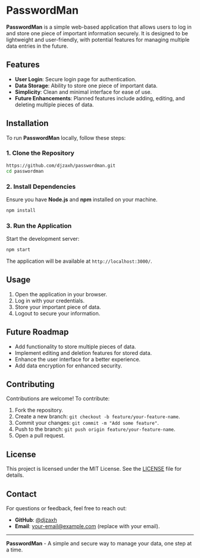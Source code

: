 # PasswordMan

**PasswordMan** is a simple web-based application that allows users to log in and store one piece of important information securely. It is designed to be lightweight and user-friendly, with potential features for managing multiple data entries in the future.

## Features

- **User Login**: Secure login page for authentication.
- **Data Storage**: Ability to store one piece of important data.
- **Simplicity**: Clean and minimal interface for ease of use.
- **Future Enhancements**: Planned features include adding, editing, and deleting multiple pieces of data.

## Installation

To run **PasswordMan** locally, follow these steps:

### 1. Clone the Repository
```bash
https://github.com/djzaxh/passwordman.git
cd passwordman
```

### 2. Install Dependencies
Ensure you have **Node.js** and **npm** installed on your machine.

```bash
npm install
```

### 3. Run the Application
Start the development server:
```bash
npm start
```
The application will be available at `http://localhost:3000/`.

## Usage
1. Open the application in your browser.
2. Log in with your credentials.
3. Store your important piece of data.
4. Logout to secure your information.

## Future Roadmap
- Add functionality to store multiple pieces of data.
- Implement editing and deletion features for stored data.
- Enhance the user interface for a better experience.
- Add data encryption for enhanced security.

## Contributing
Contributions are welcome! To contribute:
1. Fork the repository.
2. Create a new branch: `git checkout -b feature/your-feature-name`.
3. Commit your changes: `git commit -m "Add some feature"`.
4. Push to the branch: `git push origin feature/your-feature-name`.
5. Open a pull request.

## License
This project is licensed under the MIT License. See the [LICENSE](LICENSE) file for details.

## Contact
For questions or feedback, feel free to reach out:
- **GitHub**: [@djzaxh](https://github.com/djzaxh)
- **Email**: your-email@example.com (replace with your email).

---
**PasswordMan** - A simple and secure way to manage your data, one step at a time.
